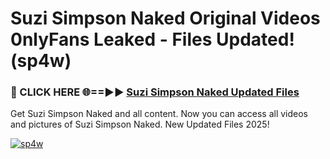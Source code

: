 # Suzi Simpson Naked Original Videos 0nlyFans Leaked - Files Updated! (sp4w)

<h3>🔴 CLICK HERE 🌐==►► <a href="https://tinyurl.com/up5wt9bj" rel="nofollow">Suzi Simpson Naked Updated Files</a></h3>

Get Suzi Simpson Naked and all content. Now you can access all videos and pictures of Suzi Simpson Naked. New Updated Files 2025!

[![sp4w](https://i.imgur.com/ABiUzMV.gif)](https://tinyurl.com/up5wt9bj)
